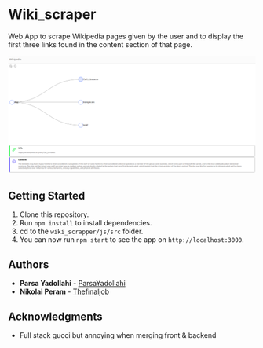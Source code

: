 # Wiki_scraper
Web App to scrape Wikipedia pages given by the user and to display the first three links found in the content section of that page.

![alt text](https://github.com/ParsaYadollahi/Wiki_scraper/blob/master/Wiki_Graph.png)

## Getting Started

1. Clone this repository.
2. Run `npm install` to install dependencies.
3. cd to the `wiki_scrapper/js/src` folder.
4. You can now run `npm start` to see the app on `http://localhost:3000`.

## Authors

* **Parsa Yadollahi** -  [ParsaYadollahi](https://github.com/ParsaYadollahi)
* **Nikolai Peram**   -  [Thefinaljob](https://github.com/thefinaljob)

## Acknowledgments

* Full stack gucci but annoying when merging front & backend
